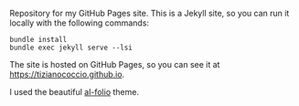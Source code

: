 Repository for my GitHub Pages site. This is a Jekyll site, so you can run it locally with the following commands:

```
bundle install
bundle exec jekyll serve --lsi
````

The site is hosted on GitHub Pages, so you can see it at https://tizianococcio.github.io.

I used the beautiful [al-folio](https://github.com/alshedivat/al-folio) theme.